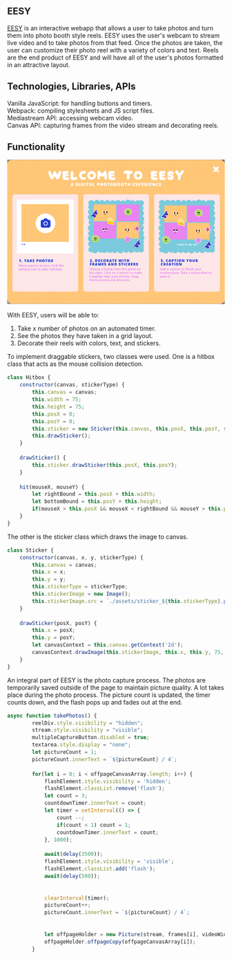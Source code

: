 ## EESY
<a href="https://gmirzayev.github.io/EESY/">EESY</a> is an interactive webapp that allows a user to take photos and turn them into photo booth style reels. EESY uses the user's webcam to stream live video and to take photos from that feed. Once the photos are taken, the user can customize their photo reel with a variety of colors and text. Reels are the end product of EESY and will have all of the user's photos formatted in an attractive layout.

## Technologies, Libraries, APIs
Vanilla JavaScript: for handling buttons and timers.
<br>
Webpack: compiling stylesheets and JS script files.
<br>
Mediastream API: accessing webcam video.
<br>
Canvas API: capturing frames from the video stream and decorating reels.

## Functionality

<img src="https://github.com/gmirzayev/EESY/blob/a32a7f4416f8afaa019f3f186142f65379de2a96/assets/modal.gif">

With EESY, users will be able to:
<ol>
  <li>Take x number of photos on an automated timer.</li>
  <li>See the photos they have taken in a grid layout.</li>
  <li>Decorate their reels with colors, text, and stickers.</li>
</ol>

To implement draggable stickers, two classes were used. One is a hitbox class that acts as the mouse collision detection.

```js
class Hitbox {
    constructor(canvas, stickerType) {
        this.canvas = canvas;
        this.width = 75;
        this.height = 75;
        this.posX = 0;
        this.posY = 0;
        this.sticker = new Sticker(this.canvas, this.posX, this.posY, stickerType);
        this.drawSticker();
    }

    drawSticker() {
        this.sticker.drawSticker(this.posX, this.posY);
    }

    hit(mouseX, mouseY) {
        let rightBound = this.posX + this.width;
        let bottomBound = this.posY + this.height;
        if(mouseX > this.posX && mouseX < rightBound && mouseY > this.posY && mouseY < bottomBound) return true;
    }
}
```
The other is the sticker class which draws the image to canvas.

```js
class Sticker {
    constructor(canvas, x, y, stickerType) {
        this.canvas = canvas;
        this.x = x;
        this.y = y;
        this.stickerType = stickerType;
        this.stickerImage = new Image();
        this.stickerImage.src = `./assets/sticker_${this.stickerType}.png`;
    }

    drawSticker(posX, posY) {
        this.x = posX;
        this.y = posY;
        let canvasContext = this.canvas.getContext('2d');
        canvasContext.drawImage(this.stickerImage, this.x, this.y, 75, 75 * this.stickerImage.height / this.stickerImage.width);
    }
}
```
An integral part of EESY is the photo capture process. The photos are temporarily saved outside of the page to maintain picture quality. A lot takes place during the photo process. The picture count is updated, the timer counts down, and the flash pops up and fades out at the end. 
```js
async function takePhotos() {
        reelDiv.style.visibility = "hidden";
        stream.style.visibility = "visible";
        multipleCaptureButton.disabled = true;
        textarea.style.display = "none";
        let pictureCount = 1;
        pictureCount.innerText = `${pictureCount} / 4`;
        
        for(let i = 0; i < offpageCanvasArray.length; i++) {
            flashElement.style.visibility = 'hidden';
            flashElement.classList.remove('flash');
            let count = 3;
            countdownTimer.innerText = count;
            let timer = setInterval(() => {
                count --;
                if(count < 1) count = 1;
                countdownTimer.innerText = count;
            }, 1000);

            await(delay(3500));
            flashElement.style.visibility = 'visible';
            flashElement.classList.add('flash');
            await(delay(500));

            
            clearInterval(timer);
            pictureCount++;
            pictureCount.innerText = `${pictureCount} / 4`;


            let offpageHolder = new Picture(stream, frames[i], videoWidth, videoHeight);
            offpageHolder.offpageCopy(offpageCanvasArray[i]);
        }
```
